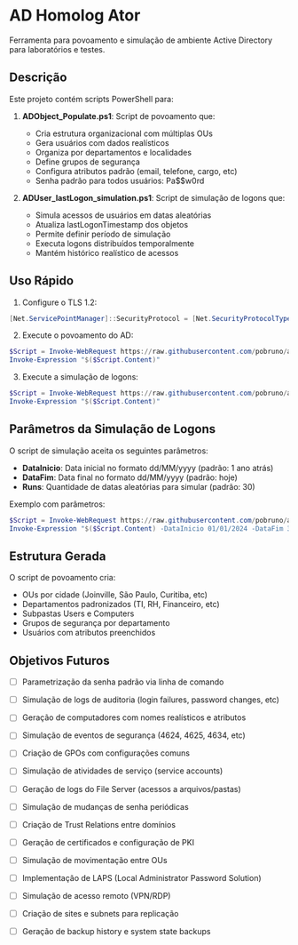 # AD Homolog Ator

Ferramenta para povoamento e simulação de ambiente Active Directory para laboratórios e testes.

## Descrição

Este projeto contém scripts PowerShell para:

1. **ADObject_Populate.ps1**: Script de povoamento que:
   - Cria estrutura organizacional com múltiplas OUs
   - Gera usuários com dados realísticos
   - Organiza por departamentos e localidades
   - Define grupos de segurança
   - Configura atributos padrão (email, telefone, cargo, etc)
   - Senha padrão para todos usuários: Pa$$w0rd

2. **ADUser_lastLogon_simulation.ps1**: Script de simulação de logons que:
   - Simula acessos de usuários em datas aleatórias
   - Atualiza lastLogonTimestamp dos objetos
   - Permite definir período de simulação
   - Executa logons distribuídos temporalmente
   - Mantém histórico realístico de acessos


## Uso Rápido

1. Configure o TLS 1.2:
```powershell
[Net.ServicePointManager]::SecurityProtocol = [Net.SecurityProtocolType]::Tls12
```

2. Execute o povoamento do AD:
```powershell
$Script = Invoke-WebRequest https://raw.githubusercontent.com/pobruno/ad-homologator/main/scripts/ADObject_Populate.ps1 
Invoke-Expression "$($Script.Content)"
```

3. Execute a simulação de logons:
```powershell
$Script = Invoke-WebRequest https://raw.githubusercontent.com/pobruno/ad-homologator/main/scripts/ADUser_lastLogon_simulation.ps1
Invoke-Expression "$($Script.Content)"
```

## Parâmetros da Simulação de Logons

O script de simulação aceita os seguintes parâmetros:

- **DataInicio**: Data inicial no formato dd/MM/yyyy (padrão: 1 ano atrás)
- **DataFim**: Data final no formato dd/MM/yyyy (padrão: hoje)
- **Runs**: Quantidade de datas aleatórias para simular (padrão: 30)

Exemplo com parâmetros:
```powershell
$Script = Invoke-WebRequest https://raw.githubusercontent.com/pobruno/ad-homologator/main/scripts/ADUser_lastLogon_simulation.ps1
Invoke-Expression "$($Script.Content) -DataInicio 01/01/2024 -DataFim 31/12/2024 -Runs 50"
```

## Estrutura Gerada

O script de povoamento cria:
- OUs por cidade (Joinville, São Paulo, Curitiba, etc)
- Departamentos padronizados (TI, RH, Financeiro, etc)
- Subpastas Users e Computers
- Grupos de segurança por departamento
- Usuários com atributos preenchidos

## Objetivos Futuros

- [ ] Parametrização da senha padrão via linha de comando
- [ ] Simulação de logs de auditoria (login failures, password changes, etc)
- [ ] Geração de computadores com nomes realísticos e atributos
- [ ] Simulação de eventos de segurança (4624, 4625, 4634, etc)
- [ ] Criação de GPOs com configurações comuns
- [ ] Simulação de atividades de serviço (service accounts)
- [ ] Geração de logs do File Server (acessos a arquivos/pastas)
- [ ] Simulação de mudanças de senha periódicas
- [ ] Criação de Trust Relations entre domínios
- [ ] Geração de certificados e configuração de PKI
- [ ] Simulação de movimentação entre OUs
- [ ] Implementação de LAPS (Local Administrator Password Solution)
- [ ] Simulação de acesso remoto (VPN/RDP)
- [ ] Criação de sites e subnets para replicação
- [ ] Geração de backup history e system state backups

